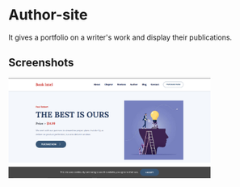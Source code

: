 # Author-site
It gives a portfolio on a writer's work and display their publications.

## Screenshots

<img src="https://github.com/Clavius4/Author-site/blob/master/assets/images/b1.png" width="400">

